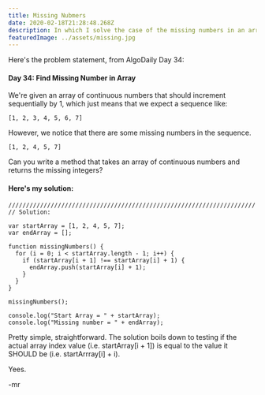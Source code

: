```yaml
---
title: Missing Nubmers
date: 2020-02-18T21:28:48.268Z
description: In which I solve the case of the missing numbers in an array...
featuredImage: ../assets/missing.jpg
---
```

Here's the problem statement, from AlgoDaily Day 34:

#### Day 34: Find Missing Number in Array

We're given an array of continuous numbers that should increment sequentially by 1, which just means that we expect a sequence like:

`[1, 2, 3, 4, 5, 6, 7]`

However, we notice that there are some missing numbers in the sequence.

`[1, 2, 4, 5, 7]`

Can you write a method that takes an array of continuous numbers and returns the missing integers?

#### Here's my solution:

```
//////////////////////////////////////////////////////////////////////
// Solution:

var startArray = [1, 2, 4, 5, 7];
var endArray = [];

function missingNumbers() {
  for (i = 0; i < startArray.length - 1; i++) {
    if (startArray[i + 1] !== startArray[i] + 1) {
      endArray.push(startArray[i] + 1);
    }
  }
}

missingNumbers();

console.log("Start Array = " + startArray);
console.log("Missing number = " + endArray);
```

Pretty simple, straightforward. The solution boils down to testing if the actual array index value (i.e. startArray\[i + 1]) is equal to the value it SHOULD be (i.e. startArrray\[i] + i).

Yees.

\-mr
